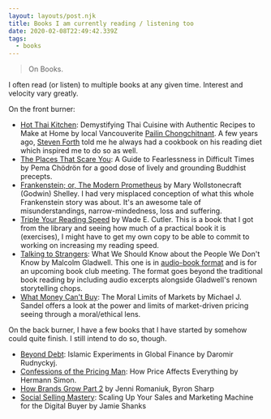 ```yaml
---
layout: layouts/post.njk
title: Books I am currently reading / listening too
date: 2020-02-08T22:49:42.339Z
tags:
  - books
---
```

> On Books.

I often read (or listen) to multiple books at any given time. Interest and velocity vary greatly.

On the front burner:

* [Hot Thai Kitchen](https://www.goodreads.com/book/show/25733917-hot-thai-kitchen): Demystifying Thai Cuisine with Authentic Recipes to Make at Home by local Vancouverite [Pailin Chongchitnant](https://www.youtube.com/pailinskitchen/). A few years ago, [Steven Forth](https://twitter.com/StevenForth) told me he always had a cookbook on his reading diet which inspired me to do so as well.
* [The Places That Scare You](https://www.goodreads.com/book/show/136977.The_Places_That_Scare_You): A Guide to Fearlessness in Difficult Times by Pema Chödrön for a good dose of lively and grounding Buddhist precepts.
* [Frankenstein; or, The Modern Prometheus](https://www.gutenberg.org/files/84/84-h/84-h.htm) by Mary Wollstonecraft (Godwin) Shelley. I had very misplaced conception of what this whole Frankenstein story was about. It's an awesome tale of misunderstandings, narrow-mindedness, loss and suffering.
* [Triple Your Reading Speed](https://www.goodreads.com/book/show/160074.Triple_Your_Reading_Speed) by Wade E. Cutler. This is a book that I got from the library and seeing how much of a practical book it is (exercises), I might have to get my own copy to be able to commit to working on increasing my reading speed.
* [Talking to Strangers](https://www.goodreads.com/book/show/43848929-talking-to-strangers): What We Should Know about the People We Don't Know by Malcolm Gladwell. This one is in [audio-book format](https://www.audible.ca/pd/Talking-to-Strangers-Audiobook/B07NJJJX8R) and is for an upcoming book club meeting. The format goes beyond the traditional book reading by including audio excerpts alongside Gladwell's renown storytelling chops. 
* [What Money Can't Buy](https://www.goodreads.com/book/show/13221379-what-money-can-t-buy): The Moral Limits of Markets by Michael J. Sandel offers a look at the power and limits of market-driven pricing seeing through a moral/ethical lens.

On the back burner, I have a few books that I have started by somehow could quite finish. I still intend to do so, though.

* [Beyond Debt](https://www.goodreads.com/book/show/38923621-beyond-debt): Islamic Experiments in Global Finance by Daromir Rudnyckyj.
* [Confessions of the Pricing Man](https://www.goodreads.com/book/show/26784759-confessions-of-the-pricing-man): How Price Affects Everything by Hermann Simon.
* [How Brands Grow Part 2](https://www.goodreads.com/book/show/29283371-how-brands-grow-and-how-brands-grow-part-2) by Jenni Romaniuk, Byron Sharp
* [Social Selling Mastery](https://www.goodreads.com/book/show/31826056-social-selling-mastery): Scaling Up Your Sales and Marketing Machine for the Digital Buyer by Jamie Shanks
